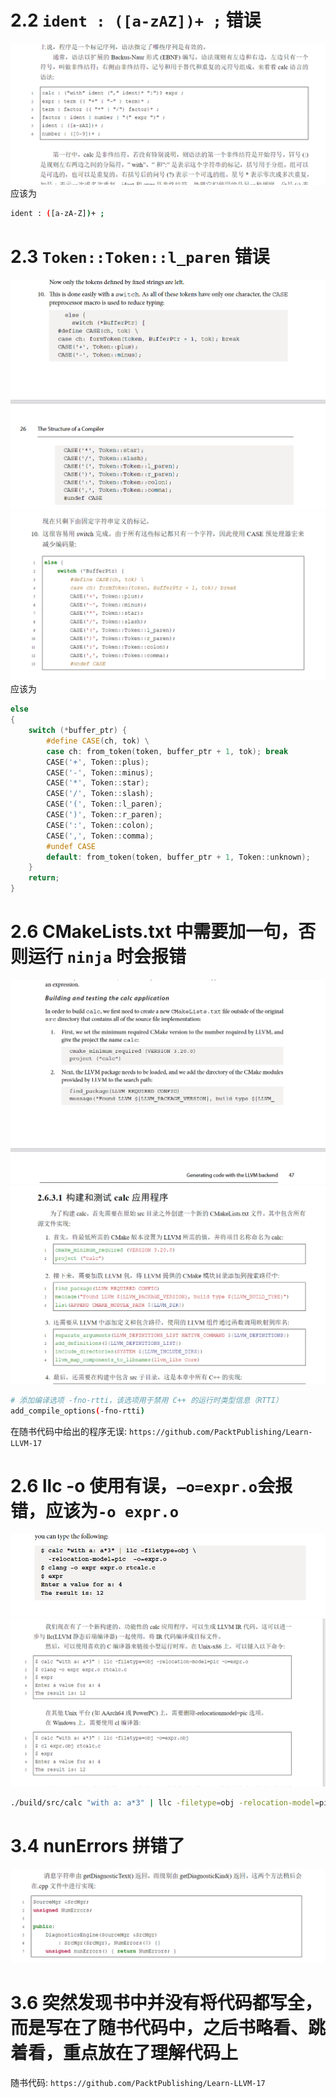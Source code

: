 # 2.2 `ident : ([a-zAZ])+ ;` 错误
![alt text](image-7.png)
应该为
```bash
ident : ([a-zA-Z])+ ;
```
# 2.3 `Token::Token::l_paren` 错误
![alt text](image-1.png)
![alt text](image-2.png)
应该为
```c++
else 
{
    switch (*buffer_ptr) {
        #define CASE(ch, tok) \
        case ch: from_token(token, buffer_ptr + 1, tok); break
        CASE('+', Token::plus);
        CASE('-', Token::minus);
        CASE('*', Token::star);
        CASE('/', Token::slash);
        CASE('(', Token::l_paren);
        CASE(')', Token::r_paren);
        CASE(':', Token::colon);
        CASE(',', Token::comma);
        #undef CASE
        default: from_token(token, buffer_ptr + 1, Token::unknown);
    }
    return;
}
```

# 2.6 CMakeLists.txt 中需要加一句，否则运行 `ninja` 时会报错
![alt text](image-3.png)
![alt text](image.png)
```bash
# 添加编译选项 -fno-rtti，该选项用于禁用 C++ 的运行时类型信息（RTTI）
add_compile_options(-fno-rtti) 
```
在随书代码中给出的程序无误: `https://github.com/PacktPublishing/Learn-LLVM-17`

# 2.6 llc -o 使用有误，`–o=expr.o`会报错，应该为`-o expr.o`
![alt text](image-4.png)
![alt text](image-5.png)
```bash
./build/src/calc "with a: a*3" | llc -filetype=obj -relocation-model=pic -o expr.o
```

# 3.4 nunErrors 拼错了
![alt text](image-6.png)

# 3.6 突然发现书中并没有将代码都写全，而是写在了随书代码中，之后书略看、跳着看，重点放在了理解代码上
随书代码: `https://github.com/PacktPublishing/Learn-LLVM-17`
